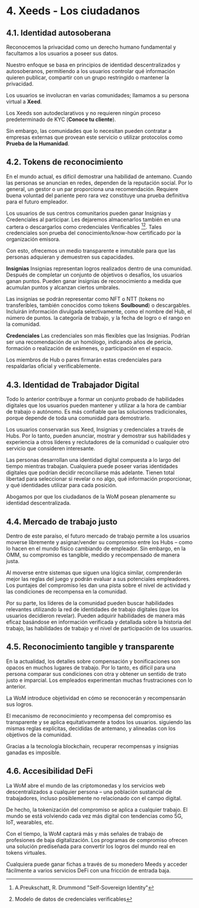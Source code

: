 # 4. Xeeds - Los ciudadanos

## 4.1. Identidad autosoberana

Reconocemos la privacidad como un derecho humano fundamental y facultamos a los usuarios a poseer sus datos.

Nuestro enfoque se basa en principios de identidad descentralizados y autosoberanos, permitiendo a los usuarios controlar qué información quieren publicar, compartir con un grupo restringido o mantener la privacidad.

Los usuarios se involucran en varias comunidades; llamamos a su persona virtual a **__Xeed__**.

Los Xeeds son autodeclarativos y no requieren ningún proceso predeterminado de KYC (__Conoce tu cliente__).

Sin embargo, las comunidades que lo necesitan pueden contratar a empresas externas que provean este servicio o utilizar protocolos como __Prueba de la Humanidad__.

## 4.2. Tokens de reconocimiento

En el mundo actual, es difícil demostrar una habilidad de antemano. Cuando las personas se anuncian en redes, dependen de la reputación social. Por lo general, un gestor o un par proporciona una recomendación. Requiere buena voluntad del pariente pero rara vez constituye una prueba definitiva para el futuro empleador.

Los usuarios de sus centros comunitarios pueden ganar Insignias y Credenciales al participar. Les dejaremos almacenarlos también en una cartera o descargarlos como credenciales Verificables [^7][^8]. Tales credenciales son prueba del conocimiento/know-how certificado por la organización emisora.

Con esto, ofrecemos un medio transparente e inmutable para que las personas adquieran y demuestren sus capacidades.

**Insignias** Insignias representan logros realizados dentro de una comunidad. Después de completar un conjunto de objetivos o desafíos, los usuarios ganan puntos. Pueden ganar insignias de reconocimiento a medida que acumulan puntos y alcanzan ciertos umbrales.

Las insignias se podrán representar como NFT o NTT (tokens no transferibles, también conocidos como tokens __Soulbound__) o descargables. Incluirán información divulgada selectivamente, como el nombre del Hub, el número de puntos. la categoría de trabajo, y la fecha de logro o el rango en la comunidad.

**Credenciales** Las credenciales son más flexibles que las Insignias. Podrían ser una recomendación de un homólogo, indicando años de pericia, formación o realización de exámenes, o participación en el espacio.

Los miembros de Hub o pares firmarán estas credenciales para respaldarlas oficial y verificablemente.

## 4.3. Identidad de Trabajador Digital

Todo lo anterior contribuye a formar un conjunto probado de habilidades digitales que los usuarios pueden mantener y utilizar a la hora de cambiar de trabajo o autónomo. Es más confiable que las soluciones tradicionales, porque depende de toda una comunidad para demostrarlo.

Los usuarios conservarán sus Xeed, Insignias y credenciales a través de Hubs. Por lo tanto, pueden anunciar, mostrar y demostrar sus habilidades y experiencia a otros líderes y reclutadores de la comunidad o cualquier otro servicio que consideren interesante.

Las personas desarrollan una identidad digital compuesta a lo largo del tiempo mientras trabajan. Cualquiera puede poseer varias identidades digitales que podrían decidir reconciliarse más adelante. Tienen total libertad para seleccionar si revelar o no algo, qué información proporcionar, y qué identidades utilizar para cada posición.

Abogamos por que los ciudadanos de la WoM posean plenamente su identidad descentralizada.

## 4.4. Mercado de trabajo justo

Dentro de este paraíso, el futuro mercado de trabajo permite a los usuarios moverse libremente y asignar/vender su compromiso entre los Hubs – como lo hacen en el mundo físico cambiando de empleador. Sin embargo, en la OMM, su compromiso es tangible, medido y recompensado de manera justa.

Al moverse entre sistemas que siguen una lógica similar, comprenderán mejor las reglas del juego y podrán evaluar a sus potenciales empleadores. Los puntajes del compromiso les dan una pista sobre el nivel de actividad y las condiciones de recompensa en la comunidad.

Por su parte, los líderes de la comunidad pueden buscar habilidades relevantes utilizando la red de identidades de trabajo digitales (que los usuarios decidieron revelar). Pueden adquirir habilidades de manera más eficaz basándose en información verificada y detallada sobre la historia del trabajo, las habilidades de trabajo y el nivel de participación de los usuarios.

## 4.5. Reconocimiento tangible y transparente

En la actualidad, los detalles sobre compensación y bonificaciones son opacos en muchos lugares de trabajo. Por lo tanto, es difícil para una persona comparar sus condiciones con otra y obtener un sentido de trato justo e imparcial. Los empleados experimentan muchas frustraciones con lo anterior.

La WoM introduce objetividad en cómo se reconocerán y recompensarán sus logros.

El mecanismo de reconocimiento y recompensa del compromiso es transparente y se aplica equitativamente a todos los usuarios. siguiendo las mismas reglas explícitas, decididas de antemano, y alineadas con los objetivos de la comunidad.

Gracias a la tecnología blockchain, recuperar recompensas y insignias ganadas es imposible.

## 4.6. Accesibilidad DeFi

La WoM abre el mundo de las criptomonedas y los servicios web descentralizados a cualquier persona – una población sustancial de trabajadores, incluso posiblemente no relacionado con el campo digital.

De hecho, la tokenización del compromiso se aplica a cualquier trabajo. El mundo se está volviendo cada vez más digital con tendencias como 5G, IoT, wearables, etc.

Con el tiempo, la WoM captará más y más señales de trabajo de profesiones de baja digitalización. Los programas de compromiso ofrecen una solución prediseñada para convertir los logros del mundo real en tokens virtuales.

Cualquiera puede ganar fichas a través de su monedero Meeds y acceder fácilmente a varios servicios DeFi con una fricción de entrada baja.

[^7]: A.Preukschatt, R. Drummond "Self-Sovereign Identity"
[^8]: Modelo de datos de credenciales verificables
